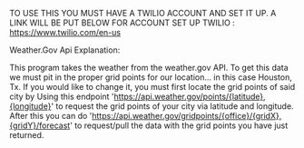 TO USE THIS YOU MUST HAVE A TWILIO ACCOUNT AND SET IT UP. A LINK WILL BE PUT BELOW FOR ACCOUNT SET UP
TWILIO : https://www.twilio.com/en-us


Weather.Gov Api Explanation:

  This program takes the weather from the weather.gov API. To get this data we must pit in the proper grid points for our location... in this case Houston, Tx.
If you would like to change it, you must first locate the grid points of said city by Using this endpoint 'https://api.weather.gov/points/{latitude},{longitude}' to request the grid points of your city via latitude and longitude. 
After this you can do 'https://api.weather.gov/gridpoints/{office}/{gridX},{gridY}/forecast' to request/pull the data with the grid points you have just returned. 
